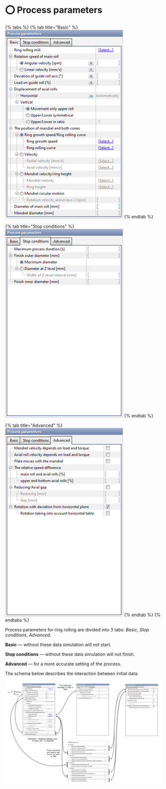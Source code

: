 # ⭕ Process parameters

{% tabs %}
{% tab title="Basic" %}
![](../.gitbook/assets/basic.png)
{% endtab %}

{% tab title="Stop conditions" %}
![](../.gitbook/assets/stop-conditions%20%283%29.png)
{% endtab %}

{% tab title="Advanced" %}
![](../.gitbook/assets/advanced%20%281%29.png)
{% endtab %}
{% endtabs %}

Process parameters for ring rolling are divided into 3 tabs: _Basic_, _Stop conditions_, _Advanced_.

**Basic** — without these data simulation will not start.

**Stop conditions** — without these data simulation will not finish.

**Advanced** — for a more accurate setting of the process.

The schema below describes the interaction between initial data.

![](../.gitbook/assets/0.-full-schema.png)

